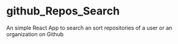 # github_Repos_Search
An simple React App to search an sort repositories of a user or an organization on Github

